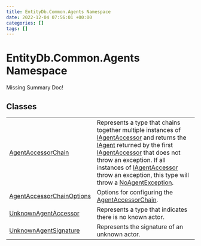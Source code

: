 ```yaml
---
title: EntityDb.Common.Agents Namespace
date: 2022-12-04 07:56:01 +00:00
categories: []
tags: []
---
```


# EntityDb.Common.Agents Namespace
Missing Summary Doc!
## Classes
<table><tr><td><a href='dotnet./entitydb.common.agents.agentaccessorchain'>AgentAccessorChain</a></td><td>
Represents a type that chains together multiple instances of <a href='dotnet./entitydb.abstractions.agents.iagentaccessor'>IAgentAccessor</a> and returns the
<a href='dotnet./entitydb.abstractions.agents.iagent'>IAgent</a> returned by the first <a href='dotnet./entitydb.abstractions.agents.iagentaccessor'>IAgentAccessor</a> that does not throw an exception.
If all instances of <a href='dotnet./entitydb.abstractions.agents.iagentaccessor'>IAgentAccessor</a> throw an exception, this type will throw a
<a href='dotnet./entitydb.common.exceptions.noagentexception'>NoAgentException</a>.
</td></tr><tr><td><a href='dotnet./entitydb.common.agents.agentaccessorchainoptions'>AgentAccessorChainOptions</a></td><td>
Options for configuring the <a href='dotnet./entitydb.common.agents.agentaccessorchain'>AgentAccessorChain</a>.
</td></tr><tr><td><a href='dotnet./entitydb.common.agents.unknownagentaccessor'>UnknownAgentAccessor</a></td><td>
Represents a type that indicates there is no known actor.
</td></tr><tr><td><a href='dotnet./entitydb.common.agents.unknownagentsignature'>UnknownAgentSignature</a></td><td>
Represents the signature of an unknown actor.
</td></tr></table>
